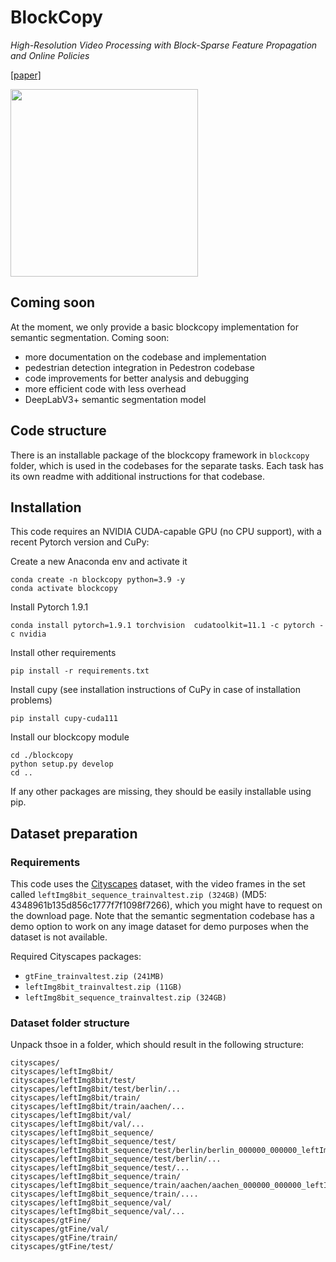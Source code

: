 # BlockCopy 
*High-Resolution Video Processing with Block-Sparse Feature Propagation and Online Policies*

[[paper]](https://openaccess.thecvf.com/content/ICCV2021/papers/Verelst_BlockCopy_High-Resolution_Video_Processing_With_Block-Sparse_Feature_Propagation_and_Online_ICCV_2021_paper.pdf)

<img src="https://thomasverelst.github.io/blockcopy_teaser.png" width="300" />

## Coming soon
At the moment, we only provide a basic blockcopy implementation for semantic segmentation.
Coming soon:

* more documentation on the codebase and implementation
* pedestrian detection integration in Pedestron codebase
* code improvements for better analysis and debugging
* more efficient code with less overhead
* DeepLabV3+ semantic segmentation model

## Code structure
There is an installable package of the blockcopy framework in `blockcopy` folder, which is used in the codebases for the separate tasks.
Each task has its own readme with additional instructions for that codebase.

## Installation
This code requires an NVIDIA CUDA-capable GPU (no CPU support), with a recent Pytorch version and CuPy:

Create a new Anaconda env and activate it
    
    conda create -n blockcopy python=3.9 -y
    conda activate blockcopy

Install Pytorch 1.9.1

    conda install pytorch=1.9.1 torchvision  cudatoolkit=11.1 -c pytorch -c nvidia

Install other requirements

    pip install -r requirements.txt

Install cupy (see installation instructions of CuPy in case of installation problems)
    
    pip install cupy-cuda111

Install our blockcopy module

    cd ./blockcopy
    python setup.py develop
    cd ..

If any other packages are missing, they should be easily installable using pip.

## Dataset preparation
### Requirements
This code uses the [Cityscapes](https://www.cityscapes-dataset.com/) dataset, with the video frames in the set called `leftImg8bit_sequence_trainvaltest.zip (324GB)` (MD5: 4348961b135d856c1777f7f1098f7266), which you might have to request on the download page. Note that the semantic segmentation codebase has a demo option to work on any image dataset for demo purposes when the dataset is not available.

Required Cityscapes packages:
* `gtFine_trainvaltest.zip (241MB)`
* `leftImg8bit_trainvaltest.zip (11GB)`
* `leftImg8bit_sequence_trainvaltest.zip (324GB)`

### Dataset folder structure

Unpack thsoe in a folder, which should result in the following structure:

    cityscapes/
    cityscapes/leftImg8bit/
    cityscapes/leftImg8bit/test/
    cityscapes/leftImg8bit/test/berlin/...
    cityscapes/leftImg8bit/train/
    cityscapes/leftImg8bit/train/aachen/...
    cityscapes/leftImg8bit/val/
    cityscapes/leftImg8bit/val/...
    cityscapes/leftImg8bit_sequence/
    cityscapes/leftImg8bit_sequence/test/
    cityscapes/leftImg8bit_sequence/test/berlin/berlin_000000_000000_leftImg8bit.jpg
    cityscapes/leftImg8bit_sequence/test/berlin/...
    cityscapes/leftImg8bit_sequence/test/...
    cityscapes/leftImg8bit_sequence/train/
    cityscapes/leftImg8bit_sequence/train/aachen/aachen_000000_000000_leftImg8bit.jpg
    cityscapes/leftImg8bit_sequence/train/....
    cityscapes/leftImg8bit_sequence/val/
    cityscapes/leftImg8bit_sequence/val/...
    cityscapes/gtFine/
    cityscapes/gtFine/val/
    cityscapes/gtFine/train/
    cityscapes/gtFine/test/

